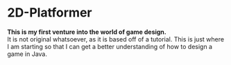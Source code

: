 # 2D-Platformer
<b>This is my first venture into the world of game design.</b>
<br>
It is not original whatsoever, as it is based off of a tutorial.
This is just where I am starting so that I can get a better understanding of how to design a game in Java.
